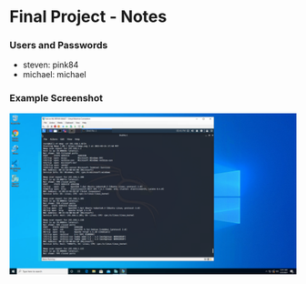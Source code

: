 # Final Project - Notes

### Users and Passwords
* steven: pink84
* michael: michael

### Example Screenshot

![nmap-output](./screenshots/nmap-output-1.png)
